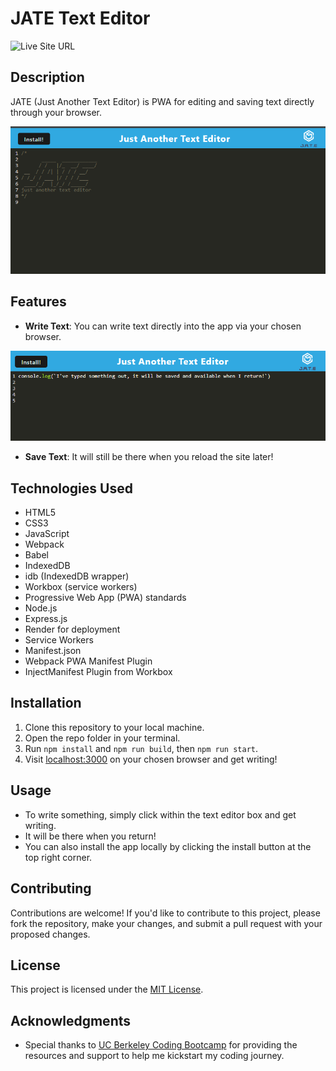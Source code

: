 # JATE Text Editor
![Live Site URL](https://text-editor-4fwj.onrender.com/)

## Description

JATE (Just Another Text Editor) is PWA for editing and saving text directly through your browser. 

![Site](./README_images/Site.png)

## Features

- **Write Text**: You can write text directly into the app via your chosen browser. 

![Write Text](./README_images/text-edit.png)

- **Save Text**: It will still be there when you reload the site later!

## Technologies Used

- HTML5
- CSS3
- JavaScript
- Webpack
- Babel
- IndexedDB
- idb (IndexedDB wrapper)
- Workbox (service workers)
- Progressive Web App (PWA) standards
- Node.js
- Express.js
- Render for deployment
- Service Workers
- Manifest.json
- Webpack PWA Manifest Plugin
- InjectManifest Plugin from Workbox

## Installation

1. Clone this repository to your local machine.
2. Open the repo folder in your terminal.
3. Run `npm install` and `npm run build`, then `npm run start`.
4. Visit [localhost:3000](http://localhost:3000/) on your chosen browser and get writing!

## Usage

- To write something, simply click within the text editor box and get writing.
- It will be there when you return!
- You can also install the app locally by clicking the install button at the top right corner.

## Contributing

Contributions are welcome! If you'd like to contribute to this project, please fork the repository, make your changes, and submit a pull request with your proposed changes.

## License

This project is licensed under the [MIT License](LICENSE).

## Acknowledgments

- Special thanks to [UC Berkeley Coding Bootcamp](https://bootcamp.berkeley.edu/coding/) for providing the resources and support to help me kickstart my coding journey.